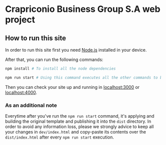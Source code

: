 # Crapriconio Business Group S.A web project

## How to run this site

In order to run this site first you need [Node.js](https://nodejs.org/en/download) installed in your device.

After that, you can run the following commands:

```bash
npm install # To install all the node dependencies

npm run start # Using this command executes all the other commands to build the project and runs the site locally
```

Then you can check your site up and running in [localhost:3000](https://http://localhost:3000) or [localhost:4000](https://http://localhost:4000).


### As an additional note

Everytime after you've run the `npm run start` command, it's applying and building the original template and publishing it into the `dist` directory. In order to avoid any information loss, please we strongly advice to keep all your changes in `dev/index.html` and copy-paste its contents over the `dist/index.html` after every `npm run start` execution.
